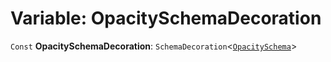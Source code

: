 # Variable: OpacitySchemaDecoration

`Const` **OpacitySchemaDecoration**: `SchemaDecoration`<[`OpacitySchema`](/en/auto-docs/playground-react/types/OpacitySchema.md)>
